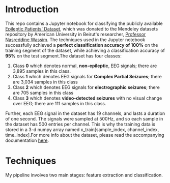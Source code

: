 # Introduction
This repo contains a Jupyter notebook for classifying the publicly available [Epileptic Patients' Dataset](https://data.mendeley.com/datasets/5pc2j46cbc/1), which was donated to the Mendeley datasets repository by American University in Beirut's researcher, [Professor Nasreddine Wassim](https://www.emedevents.com/speaker-profile/wassim-nasreddine). The techniques used in the Jupyter notebook successfully achieved a **perfect classification accuracy of 100%** on the training segment of the dataset, while achieving a classification accuracy of **95%** on the test segment.The dataset has four classes:
1. Class **0** which denotes normal, **non-epileptic**, EEG signals; there are 3,895 samples in this class.
2. Class **1** which denotes EEG signals for **Complex Partial Seizures**; there are 3,034 samples in this class
3. Class **2** which denotes EEG signals for **electrographic seizures**; there are 705 samples in this class 
4. Class **3** which denotes **video-detected seizures** with no visual change over EEG; there are 111 samples in this class.

Further, each EEG signal in the dataset has 19 channels, and lasts a duration of one second. The signals were sampled at 500Hz, and so each sample in the dataset has 500 entries per channel. This is why the training data is stored in a 3-d numpy array named x_train[sample_index, channel_index, time_index].For more info about the dataset, please read the accompanying documentation [here](https://data.mendeley.com/datasets/5pc2j46cbc/1).

# Techniques
My pipeline involves two main stages: feature extraction and classification.


